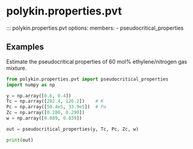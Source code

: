 # polykin.properties.pvt

::: polykin.properties.pvt
    options:
        members:
            - pseudocritical_properties

## Examples

Estimate the pseudocritical properties of 60 mol% ethylene/nitrogen gas mixture.

```python exec="on" source="console"
from polykin.properties.pvt import pseudocritical_properties
import numpy as np

y = np.array([0.6, 0.4])
Tc = np.array([282.4, 126.2])    # K
Pc = np.array([50.4e5, 33.9e5])  # Pa
Zc = np.array([0.280, 0.290])
w = np.array([0.089, 0.039])

out = pseudocritical_properties(y, Tc, Pc, Zc, w) 

print(out)
```

